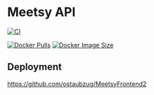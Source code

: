 # Meetsy API


[![CI](https://github.com/ostaubzug/MeetsyAPI/actions/workflows/docker-image.yaml/badge.svg)](https://github.com/ostaubzug/MeetsyAPI/actions)

[![Docker Pulls](https://img.shields.io/docker/pulls/oli1115/meetsyapi)](https://hub.docker.com/r/oli1115/meetsyfrontend)
[![Docker Image Size](https://img.shields.io/docker/image-size/oli1115/meetsyapi)](https://hub.docker.com/r/oli1115/meetsyfrontend)

## Deployment
https://github.com/ostaubzug/MeetsyFrontend2
